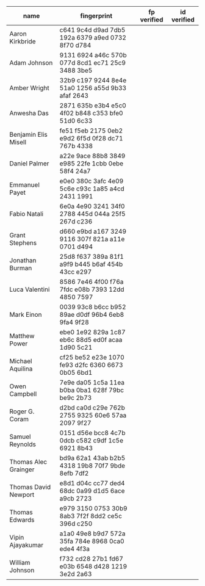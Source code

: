 | name                 | fingerprint                                        | fp verified | id verified |
| -------------------- | -------------------------------------------------- | ----------- | ----------- |
| Aaron Kirkbride      | c641 9c4d d9ad 7db5 192a  6379 a9ed 0732 8f70 d784 |             |             |
| Adam Johnson         | 9131 6924 a46c 570b 077d  8cd1 ec71 25c9 3488 3be5 |             |             |
| Amber Wright         | 32b9 c197 9244 8e4e 51a0  1256 a55d 9b33 afaf 2643 |             |             |
| Anwesha Das          | 2871 635b e3b4 e5c0 4f02  b848 c353 bfe0 51d0 6c33 |             |             |
| Benjamin Elis Misell | fe51 f5eb 2175 0eb2 e9d2  6f5d 0f28 dc71 767b 4338 |             |             |
| Daniel Palmer        | a22e 9ace 88b8 3849 e985  22fe 1cbb 0ebe 58f4 24a7 |             |             |
| Emmanuel Payet       | e0e0 380c 3afc 4e09 5c6e  c93c 1a85 a4cd 2431 1991 |             |             |
| Fabio Natali         | 6e0a 4e90 3241 34f0 2788  445d 044a 25f5 267d c236 |             |             |
| Grant Stephens       | d660 e9bd a167 3249 9116  307f 821a a11e 0701 d494 |             |             |
| Jonathan Burman      | 25d8 f637 389a 81f1 a9f9  b445 b6af 454b 43cc e297 |             |             |
| Luca Valentini       | 8586 7e46 4f00 f76a 7fdc  e08b 7393 12dd 4850 7597 |             |             |
| Mark Einon           | 0039 93c8 b6cc b952 89ae  d0df 96b4 6eb8 9fa4 9f28 |             |             |
| Matthew Power        | ebe0 1e92 829a 1c87 eb6c  88d5 ed0f acaa 1d90 5c21 |             |             |
| Michael Aquilina     | cf25 be52 e23e 1070 fe93  d2fc 6360 6673 0b05 6bd1 |             |             |
| Owen Campbell        | 7e9e da05 1c5a 11ea b0ba  0ba1 628f 79bc be9c 2b73 |             |             |
| Roger G. Coram       | d2bd ca0d c29e 762b 2755  9325 60e6 57aa 2097 9f27 |             |             |
| Samuel Reynolds      | 0151 d56e bcc8 4c7b 0dcb  c582 c9df 1c5e 6921 8b43 |             |             |
| Thomas Alec Grainger | bd9a 62a1 43ab b2b5 4318  19b8 70f7 9bde 8efb 7df2 |             |             |
| Thomas David Newport | e8d1 d04c cc77 ded4 68dc  0a99 d1d5 6ace a9cb 2723 |             |             |
| Thomas Edwards       | e979 3150 0753 30b9 8ab3  7f2f 8dd2 ce5c 396d c250 |             |             |
| Vipin Ajayakumar     | a1a0 49e8 b9d7 572a 35fa  784e 8968 0ca0 ede4 4f3a |             |             |
| William Johnson      | f732 cd28 27b1 fd67 e03b  6548 d428 1219 3e2d 2a63 |             |             |
